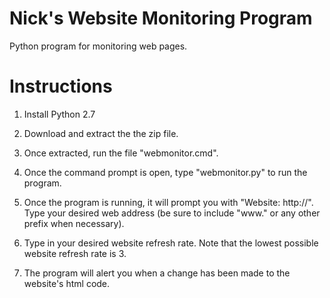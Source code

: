 # Nick's Website Monitoring Program

Python program for monitoring web pages.

# Instructions

1) Install Python 2.7

2) Download and extract the the zip file.

3) Once extracted, run the file "webmonitor.cmd".

4) Once the command prompt is open, type "webmonitor.py" to run the program.

5) Once the program is running, it will prompt you with "Website: http://". Type your desired web address (be sure to include "www." or any other prefix when necessary).

6) Type in your desired website refresh rate. Note that the lowest possible website refresh rate is 3.

7) The program will alert you when a change has been made to the website's html code.

